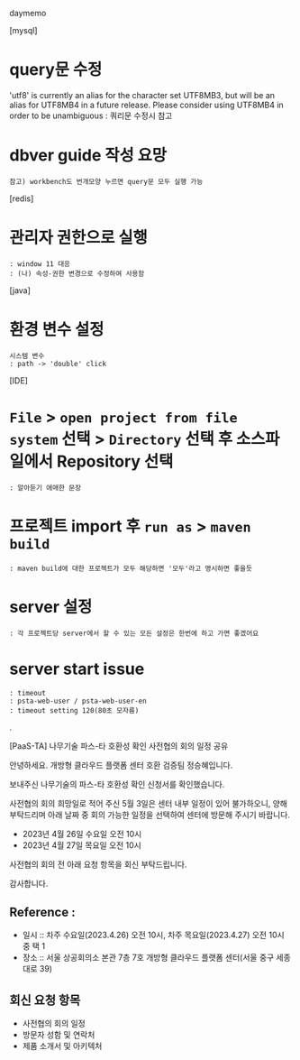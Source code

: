 daymemo


[mysql]
# query문 수정
'utf8' is currently an alias for the character set UTF8MB3, but will be an alias for UTF8MB4 in a future release. Please consider using UTF8MB4 in order to be unambiguous 
	: 쿼리문 수정시 참고
# dbver guide 작성 요망
	참고) workbench도 번개모양 누르면 query문 모두 실행 가능 


[redis]
# 관리자 권한으로 실행 
	: window 11 대응 
	: (나) 속성-권한 변경으로 수정하여 사용함

[java]
# 환경 변수 설정
	시스템 변수 
	: path -> 'double' click

[IDE]
# `File` > `open project from file system` 선택 > `Directory` 선택 후 소스파일에서 Repository 선택
	: 알아듣기 애매한 문장

# 프로젝트 import 후 `run as` > `maven build`
	: maven build에 대한 프로젝트가 모두 해당하면 '모두'라고 명시하면 좋을듯 

# server 설정 
	: 각 프로젝트당 server에서 할 수 있는 모든 설정은 한번에 하고 가면 좋겠어요 

# server start issue
	: timeout
	: psta-web-user / psta-web-user-en
	: timeout setting 120(80초 모자름)
.



[PaaS-TA] 나무기술 파스-타 호환성 확인 사전협의 회의 일정 공유


안녕하세요. 개방형 클라우드 플랫폼 센터 호환 검증팀 정승혜입니다.

보내주신 나무기술의 파스-타 호환성 확인 신청서를 확인했습니다.

사전협의 회의 희망일로 적어 주신 5월 3일은 센터 내부 일정이 있어 불가하오니, 양해 부탁드리며
아래 날짜 중 회의 가능한 일정을 선택하여 센터에 방문해 주시기 바랍니다.

- 2023년 4월 26일 수요일 오전 10시
- 2023년 4월 27일 목요일 오전 10시

사전협의 회의 전 아래 요청 항목을 회신 부탁드립니다.

감사합니다.




Reference :
----------------------------------------------------------------------------------------------------
- 일시 :: 차주 수요일(2023.4.26) 오전 10시, 차주 목요일(2023.4.27) 오전 10시 중 택 1
- 장소 :: 서울 상공회의소 본관 7층 7호 개방형 클라우드 플랫폼 센터(서울 중구 세종대로 39)

## 회신 요청 항목
- 사전협의 회의 일정
- 방문자 성함 및 연락처
- 제품 소개서 및 아키텍처
